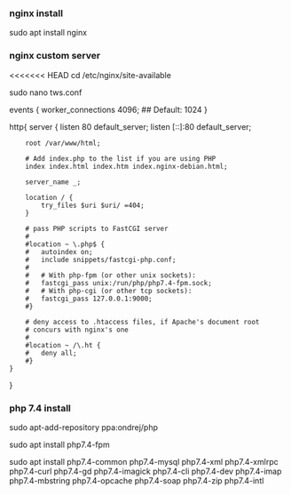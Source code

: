 ### nginx install
sudo apt install nginx


### nginx custom server
<<<<<<< HEAD
cd /etc/nginx/site-available

sudo nano tws.conf
<!-- put below code -->
events {
  worker_connections  4096;  ## Default: 1024
}

http{
	server {
		listen 80 default_server;
		listen [::]:80 default_server;

		root /var/www/html;

		# Add index.php to the list if you are using PHP
		index index.html index.htm index.nginx-debian.html;

		server_name _;

		location / {
			try_files $uri $uri/ =404;
		}

		# pass PHP scripts to FastCGI server
		#
		#location ~ \.php$ {
		#	autoindex on;
		#	include snippets/fastcgi-php.conf;
		#
		#	# With php-fpm (or other unix sockets):
		#	fastcgi_pass unix:/run/php/php7.4-fpm.sock;
		#	# With php-cgi (or other tcp sockets):
		#	fastcgi_pass 127.0.0.1:9000;
		#}

		# deny access to .htaccess files, if Apache's document root
		# concurs with nginx's one
		#
		#location ~ /\.ht {
		#	deny all;
		#}
	}
}




### php 7.4 install
sudo apt-add-repository ppa:ondrej/php

sudo apt install php7.4-fpm

sudo apt install php7.4-common php7.4-mysql php7.4-xml php7.4-xmlrpc php7.4-curl php7.4-gd php7.4-imagick php7.4-cli php7.4-dev php7.4-imap php7.4-mbstring php7.4-opcache php7.4-soap php7.4-zip php7.4-intl

